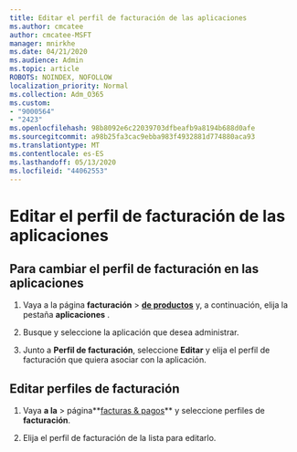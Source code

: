 ```yaml
---
title: Editar el perfil de facturación de las aplicaciones
ms.author: cmcatee
author: cmcatee-MSFT
manager: mnirkhe
ms.date: 04/21/2020
ms.audience: Admin
ms.topic: article
ROBOTS: NOINDEX, NOFOLLOW
localization_priority: Normal
ms.collection: Adm_O365
ms.custom:
- "9000564"
- "2423"
ms.openlocfilehash: 98b8092e6c22039703dfbeafb9a8194b688d0afe
ms.sourcegitcommit: a98b25fa3cac9ebba983f4932881d774880aca93
ms.translationtype: MT
ms.contentlocale: es-ES
ms.lasthandoff: 05/13/2020
ms.locfileid: "44062553"
---
```

# <a name="edit-billing-profile-for-apps"></a>Editar el perfil de facturación de las aplicaciones

## <a name="to-change-the-billing-profile-on-apps"></a>Para cambiar el perfil de facturación en las aplicaciones

1. Vaya a la página **facturación**  >  **[de productos](https://go.microsoft.com/fwlink/p/?linkid=842054)** y, a continuación, elija la pestaña **aplicaciones** .

2. Busque y seleccione la aplicación que desea administrar.  

3. Junto a **Perfil de facturación**, seleccione **Editar** y elija el perfil de facturación que quiera asociar con la aplicación.

## <a name="edit-billing-profiles"></a>Editar perfiles de facturación

1. Vaya **a la**  >  página**[facturas & pagos](https://go.microsoft.com/fwlink/p/?linkid=848039)** y seleccione perfiles de **facturación**.

2. Elija el perfil de facturación de la lista para editarlo.